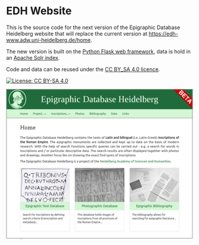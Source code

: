 # EDH Website
This is the source code for the next version of the Epigraphic Database Heidelberg website that will replace the current version at https://edh-www.adw.uni-heidelberg.de/home.

The new version is built on the [Python Flask web framework](https://flask.palletsprojects.com), data is hold in an [Apache Solr index](https://lucene.apache.org/solr/).

Code and data can be reused under the [CC BY_SA 4.0 licence](https://creativecommons.org/licenses/by-sa/4.0/).

[![License: CC BY-SA 4.0](https://img.shields.io/badge/License-CC%20BY--SA%204.0-lightgrey.svg)](https://creativecommons.org/licenses/by-sa/4.0/)

![EDH](edh_web_application/static/img/screenshot_website.png)